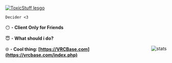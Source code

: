 <a href="https://youtu.be/AaHCAGWFKgQ" target="_blank"> <img src="https://cdn.discordapp.com/attachments/795072867704242187/936383975075758090/XoXLogo.jpg" alt="ToxicStuff lesgo"/></a>
```sh-session
Decider <3
```

😶・**Client Only for Friends**

😇・**What should i do?**

</a><img align="right" src="https://github-readme-stats.vercel.app/api/top-langs/?username=ToxicStuff&layout=compact&count_private=true&theme=midnight-purple" alt="stats" /> </p>
🌐・**Cool thing: [https://VRCBase.com](https://vrcbase.com/index.php)**

